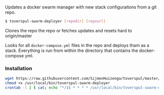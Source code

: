 Updates a docker swarm manager with new stack configuraitons from a git repo.

```bash
$ toverspul-swarm-deployer [repodir] [repourl]
```

Clones the repo the repo or fetches updates and resets hard to origin/master

Looks for all `docker-compose.yml` files in the repo and deploys tham as a stack. Everything is run from within the directory that contains the docker-compose yml.

### Installation
```bash
wget https://raw.githubusercontent.com/SijmenHuizenga/toverspul/master/swarm-deployer/toverspul-swarm-deployer -O /usr/local/bin/toverspul-swarm-deployer
chmod +x /usr/local/bin/toverspul-swarm-deployer
crontab -l | { cat; echo "*/15 * * * * /usr/local/bin/toverspul-swarm-deployer "/toverspul-config" "https://github.com/SijmenHuizenga/toverspul-config.git" > /var/log/toverspul-swarm-deployer.log"; } | crontab -
```